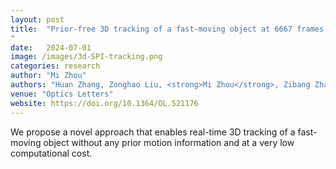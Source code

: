 ```yaml
---
layout: post
title:  "Prior-free 3D tracking of a fast-moving object at 6667 frames per second with single-pixel detectors
"
date:   2024-07-01 
image: /images/3d-SPI-tracking.png
categories: research
author: "Mi Zhou"
authors: "Huan Zhang, Zonghao Liu, <strong>Mi Zhou</strong>, Zibang Zhang, Muku Chen, Zihan Geng"
venue: "Optics Letters"
website: https://doi.org/10.1364/OL.521176
---
```

 We propose a novel approach that enables real-time 3D tracking of a fast-moving object without any prior motion information and at a very low computational cost.

